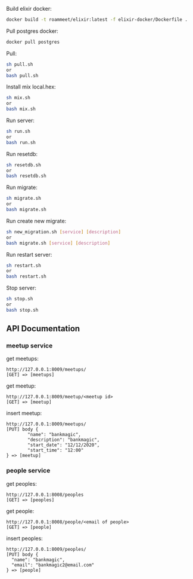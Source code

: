 Build elixir docker:
``` bash
docker build -t roammeet/elixir:latest -f elixir-docker/Dockerfile .
```

Pull postgres docker:
``` bash
docker pull postgres
```

Pull:
``` bash
sh pull.sh
or
bash pull.sh
```

Install mix local.hex:
``` bash
sh mix.sh
or
bash mix.sh
```

Run server:
``` bash
sh run.sh
or
bash run.sh
```

Run resetdb:
``` bash
sh resetdb.sh
or
bash resetdb.sh
```

Run migrate:
``` bash
sh migrate.sh
or
bash migrate.sh
```

Run create new migrate:
``` bash
sh new_migration.sh [service] [description]
or
bash migrate.sh [service] [description]
```

Run restart server:
``` bash
sh restart.sh
or
bash restart.sh
```

Stop server:
``` bash
sh stop.sh
or
bash stop.sh
```

## API Documentation

### meetup service

get meetups:
```
http://127.0.0.1:8009/meetups/
[GET] => [meetups]
```

get meetup:
```
http://127.0.0.1:8009/meetup/<meetup id>
[GET] => [meetup]
```

insert meetup:
```
http://127.0.0.1:8009/meetups/
[PUT] body {
		"name": "bankmagic",
		"description": "bankmagic",
		"start_date": "12/12/2020",
		"start_time": "12:00"
} => [meetup]
```

### people service

get peoples:
```
http://127.0.0.1:8008/peoples
[GET] => [peoples]
```

get people:
```
http://127.0.0.1:8008/people/<email of people>
[GET] => [people]
```

insert peoples:
```
http://127.0.0.1:8009/peoples/
[PUT] body {
  "name": "bankmagic",
  "email": "bankmagic2@email.com"
} => [people]
```
